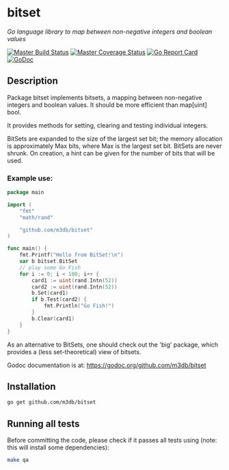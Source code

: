 # bitset

*Go language library to map between non-negative integers and boolean values*

[![Master Build Status](https://secure.travis-ci.org/m3db/bitset.png?branch=master)](https://travis-ci.org/m3db/bitset?branch=master)
[![Master Coverage Status](https://coveralls.io/repos/m3db/bitset/badge.svg?branch=master&service=github)](https://coveralls.io/github/m3db/bitset?branch=master)
[![Go Report Card](https://goreportcard.com/badge/github.com/m3db/bitset)](https://goreportcard.com/report/github.com/m3db/bitset)
[![GoDoc](https://godoc.org/github.com/m3db/bitset?status.svg)](http://godoc.org/github.com/m3db/bitset)


## Description

Package bitset implements bitsets, a mapping between non-negative integers and boolean values.
It should be more efficient than map[uint] bool.

It provides methods for setting, clearing and testing individual integers.

BitSets are expanded to the size of the largest set bit; the memory allocation is approximately Max bits, where Max is the largest set bit. BitSets are never shrunk. On creation, a hint can be given for the number of bits that will be used.

### Example use:

```go
package main

import (
	"fmt"
	"math/rand"

	"github.com/m3db/bitset"
)

func main() {
	fmt.Printf("Hello from BitSet!\n")
	var b bitset.BitSet
	// play some Go Fish
	for i := 0; i < 100; i++ {
		card1 := uint(rand.Intn(52))
		card2 := uint(rand.Intn(52))
		b.Set(card1)
		if b.Test(card2) {
			fmt.Println("Go Fish!")
		}
		b.Clear(card1)
	}
}
```

As an alternative to BitSets, one should check out the 'big' package, which provides a (less set-theoretical) view of bitsets.

Godoc documentation is at: https://godoc.org/github.com/m3db/bitset

## Installation

```bash
go get github.com/m3db/bitset
```

## Running all tests

Before committing the code, please check if it passes all tests using (note: this will install some dependencies):
```bash
make qa
```
